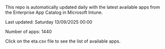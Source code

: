 This repo is automatically updated daily with the latest available apps from the Enterprise App Catalog in Microsoft Intune.

Last updated: Saturday 13/09/2025 00:00

Number of apps: 1440

Click on the eta.csv file to see the list of available apps.
